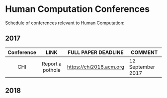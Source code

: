 # Human Computation Conferences
Schedule of conferences relevant to Human Computation:

## 2017
|         Conference        |       LINK       | FULL PAPER DEADLINE | COMMENT |
|:-------------------------:|:----------------:|:-------------------:|---------|
| CHI | Report a pothole | https://chi2018.acm.org   | 12 September 2017 | |


## 2018

